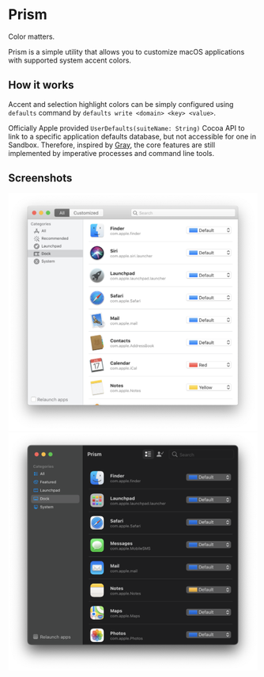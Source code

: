 # Prism
Color matters.

Prism is a simple utility that allows you to customize macOS applications with supported system accent colors.

## How it works

Accent and selection highlight colors can be simply configured using `defaults` command by `defaults write <domain> <key> <value>`.

Officially Apple provided `UserDefaults(suiteName: String)` Cocoa API to link to a specific application defaults database, but not accessible for one in Sandbox. Therefore, inspired by [Gray](https://github.com/zenangst/Gray), the core features are still implemented by imperative processes and command line tools.

## Screenshots

<img src="./images/PrismAqua.png" title="Scheenshot of Prism in light appearance in macOS Mojave." width="721"></picture>
<img src="./images/PrismBigSur.dark.png" title="Scheenshot of Prism in dark appearance in macOS Big Sur." width="721"></picture>
